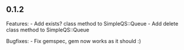 ## 0.1.2

Features:
	- Add exists? class method to SimpleQS::Queue
	- Add delete class method to SimpleQS::Queue

Bugfixes:
	- Fix gemspec, gem now works as it should :)